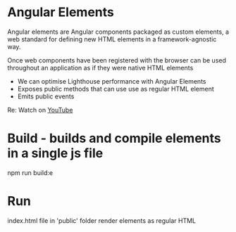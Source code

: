 # Angular Elements
Angular elements are Angular components packaged as custom elements,
a web standard for defining new HTML elements in a framework-agnostic way.

Once web components have been registered with the browser can be used throughout
an application as if they were native HTML elements

- We can optimise Lighthouse performance with Angular Elements
- Exposes public methods that can use use as regular HTML element
- Emits public events

Re:
Watch on [YouTube](https://youtu.be/ujaMvl5M8nY)

# Build - builds and compile elements in a single js file
npm run build:e

# Run
index.html file in 'public' folder render elements as regular HTML
